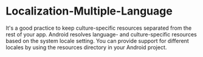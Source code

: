 # Localization-Multiple-Language
It's a good practice to keep culture-specific resources separated from the rest of your app. Android resolves language- and culture-specific resources based on the system locale setting. You can provide support for different locales by using the resources directory in your Android project.
